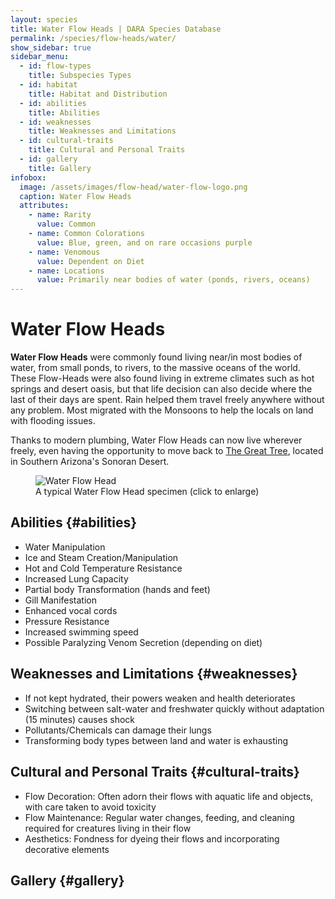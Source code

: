 ```yaml
---
layout: species
title: Water Flow Heads | DARA Species Database
permalink: /species/flow-heads/water/
show_sidebar: true
sidebar_menu:
  - id: flow-types
    title: Subspecies Types
  - id: habitat
    title: Habitat and Distribution
  - id: abilities
    title: Abilities
  - id: weaknesses
    title: Weaknesses and Limitations
  - id: cultural-traits
    title: Cultural and Personal Traits
  - id: gallery
    title: Gallery
infobox:
  image: /assets/images/flow-head/water-flow-logo.png
  caption: Water Flow Heads
  attributes:
    - name: Rarity
      value: Common
    - name: Common Colorations
      value: Blue, green, and on rare occasions purple
    - name: Venomous
      value: Dependent on Diet
    - name: Locations
      value: Primarily near bodies of water (ponds, rivers, oceans)
---
```


# Water Flow Heads

**Water Flow Heads** were commonly found living near/in most bodies of water, from small ponds, to rivers, to the massive oceans of the world. These Flow-Heads were also found living in extreme climates such as hot springs and desert oasis, but that life decision can also decide where the last of their days are spent. Rain helped them travel freely anywhere without any problem. Most migrated with the Monsoons to help the locals on land with flooding issues.

Thanks to modern plumbing, Water Flow Heads can now live wherever freely, even having the opportunity to move back to [The Great Tree](/species/locations/great-tree/), located in Southern Arizona's Sonoran Desert.

<div class="species-image">
  <figure>
    <img src="{{ '/assets/images/flow-head/water-example-1.png' | relative_url }}" 
         alt="Water Flow Head" 
         class="thumbnail" 
         onclick="openLightbox(this.src, this.alt)">
    <figcaption>A typical Water Flow Head specimen (click to enlarge)</figcaption>
  </figure>
</div>

## Abilities {#abilities}

- Water Manipulation
- Ice and Steam Creation/Manipulation
- Hot and Cold Temperature Resistance
- Increased Lung Capacity
- Partial body Transformation (hands and feet)
- Gill Manifestation
- Enhanced vocal cords
- Pressure Resistance
- Increased swimming speed
- Possible Paralyzing Venom Secretion (depending on diet)

## Weaknesses and Limitations {#weaknesses}

- If not kept hydrated, their powers weaken and health deteriorates
- Switching between salt-water and freshwater quickly without adaptation (15 minutes) causes shock
- Pollutants/Chemicals can damage their lungs
- Transforming body types between land and water is exhausting

## Cultural and Personal Traits {#cultural-traits}

- Flow Decoration: Often adorn their flows with aquatic life and objects, with care taken to avoid toxicity
- Flow Maintenance: Regular water changes, feeding, and cleaning required for creatures living in their flow
- Aesthetics: Fondness for dyeing their flows and incorporating decorative elements

## Gallery {#gallery}

<!-- Gallery images will go here -->
